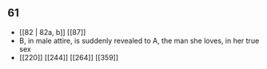 ## 61
- [[82 | 82a, b]] [[87]] 
- B, in male attire, is suddenly revealed to A, the man she loves, in her true sex
- [[220]] [[244]] [[264]] [[359]] 

